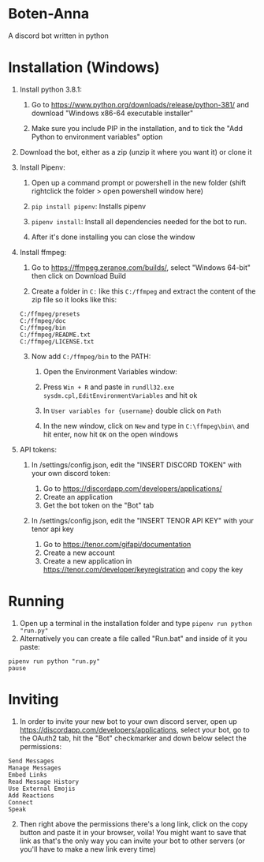 # Boten-Anna
A discord bot written in python


# Installation (Windows)
1. Install python 3.8.1:

   1. Go to https://www.python.org/downloads/release/python-381/ and download "Windows x86-64 executable installer"

   2. Make sure you include PIP in the installation, and to tick the "Add Python to environment variables" option

2. Download the bot, either as a zip (unzip it where you want it) or clone it

3. Install Pipenv:
    
    1. Open up a command prompt or powershell in the new folder (shift rightclick the folder > open powershell window here)

    2. `pip install pipenv`: Installs pipenv

    3. `pipenv install`: Install all dependencies needed for the bot to run. 
    
    4. After it's done installing you can close the window

4. Install ffmpeg:

    1. Go to https://ffmpeg.zeranoe.com/builds/, select "Windows 64-bit" then click on Download Build

    2. Create a folder in `C:` like this `C:/ffmpeg` and extract the content of the zip file so it looks like this:
    ```
    C:/ffmpeg/presets
    C:/ffmpeg/doc
    C:/ffmpeg/bin
    C:/ffmpeg/README.txt
    C:/ffmpeg/LICENSE.txt
    ```

    3. Now add `C:/ffmpeg/bin` to the PATH:

        1. Open the Environment Variables window:
    
        2. Press `Win + R` and paste in `rundll32.exe sysdm.cpl,EditEnvironmentVariables` and hit ok
  
        3. In `User variables for {username}` double click on `Path`

        4. In the new window, click on `New` and type in `C:\ffmpeg\bin\` and hit enter, now hit `OK` on the open windows

5. API tokens:

    1. In /settings/config.json, edit the "INSERT DISCORD TOKEN" with your own discord token:
         1. Go to https://discordapp.com/developers/applications/
         2. Create an application
         3. Get the bot token on the "Bot" tab

    2. In /settings/config.json, edit the "INSERT TENOR API KEY" with your tenor api key
         1. Go to https://tenor.com/gifapi/documentation
         2. Create a new account
         3. Create a new application in https://tenor.com/developer/keyregistration and copy the key


# Running
1. Open up a terminal in the installation folder and type `pipenv run python "run.py"`
2. Alternatively you can create a file called "Run.bat" and inside of it you paste:
```
pipenv run python "run.py"
pause
```

# Inviting
1. In order to invite your new bot to your own discord server, open up https://discordapp.com/developers/applications, select your bot, go to the OAuth2 tab, hit the "Bot" checkmarker and down below select the permissions:
  ```
  Send Messages
  Manage Messages
  Embed Links
  Read Message History
  Use External Emojis
  Add Reactions
  Connect
  Speak
  ```

2. Then right above the permissions there's a long link, click on the copy button and paste it in your browser, voila!
   You might want to save that link as that's the only way you can invite your bot to other servers (or you'll have to make a new link every time)

